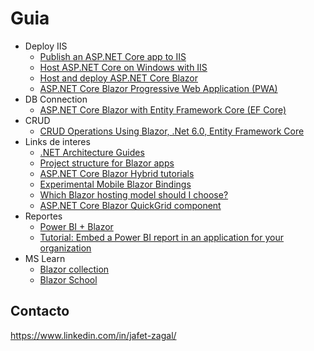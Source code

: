 # Guia

- Deploy IIS
  - [Publish an ASP.NET Core app to IIS](https://learn.microsoft.com/en-us/aspnet/core/tutorials/publish-to-iis?view=aspnetcore-7.0&tabs=visual-studio)
  - [Host ASP.NET Core on Windows with IIS](https://learn.microsoft.com/en-us/aspnet/core/host-and-deploy/iis/?view=aspnetcore-7.0)
  - [Host and deploy ASP.NET Core Blazor](https://learn.microsoft.com/en-us/aspnet/core/blazor/host-and-deploy/?view=aspnetcore-7.0&tabs=visual-studio#publish-the-app)
  - [ASP.NET Core Blazor Progressive Web Application (PWA)](https://learn.microsoft.com/en-us/aspnet/core/blazor/progressive-web-app?view=aspnetcore-7.0&source=recommendations&tabs=visual-studio#offline-support)
- DB Connection
  - [ASP.NET Core Blazor with Entity Framework Core (EF Core)](https://learn.microsoft.com/en-us/aspnet/core/blazor/blazor-ef-core?view=aspnetcore-7.0)
- CRUD
  - [CRUD Operations Using Blazor, .Net 6.0, Entity Framework Core](https://www.c-sharpcorner.com/article/crud-operations-using-blazor-net-6-0-entity-framework-core/#:~:text=,Package%20Microsoft.EntityFrameworkCore.Tools)
- Links de interes
  - [.NET Architecture Guides](https://dotnet.microsoft.com/en-us/learn/dotnet/architecture-guides)
  - [Project structure for Blazor apps](https://learn.microsoft.com/en-us/dotnet/architecture/blazor-for-web-forms-developers/project-structure?source=recommendations)
  - [ASP.NET Core Blazor Hybrid tutorials](https://learn.microsoft.com/en-us/aspnet/core/blazor/hybrid/tutorials/?view=aspnetcore-7.0)
  - [Experimental Mobile Blazor Bindings](https://learn.microsoft.com/en-us/mobile-blazor-bindings/)
  - [Which Blazor hosting model should I choose?](https://learn.microsoft.com/en-us/aspnet/core/blazor/hosting-models?view=aspnetcore-7.0#which-blazor-hosting-model-should-i-choose)
  - [ASP.NET Core Blazor QuickGrid component](https://learn.microsoft.com/en-us/aspnet/core/blazor/components/quickgrid?view=aspnetcore-7.0&source=recommendations)
- Reportes
  - [Power BI + Blazor](https://blazorhelpwebsite.com/ViewBlogPost/5)
  - [Tutorial: Embed a Power BI report in an application for your organization](https://learn.microsoft.com/en-us/power-bi/developer/embedded/embed-organization-app)
- MS Learn
  - [Blazor collection](https://learn.microsoft.com/en-gb/collections/1ep3s5gejodp70)
  - [Blazor School](https://blazorschool.com/)

## Contacto
https://www.linkedin.com/in/jafet-zagal/